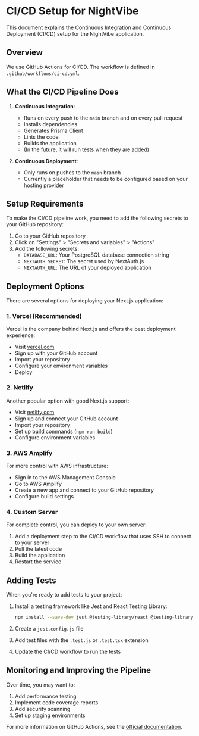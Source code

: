 # CI/CD Setup for NightVibe

This document explains the Continuous Integration and Continuous Deployment (CI/CD) setup for the NightVibe application.

## Overview

We use GitHub Actions for CI/CD. The workflow is defined in `.github/workflows/ci-cd.yml`.

## What the CI/CD Pipeline Does

1. **Continuous Integration**:
   - Runs on every push to the `main` branch and on every pull request
   - Installs dependencies
   - Generates Prisma Client
   - Lints the code
   - Builds the application
   - (In the future, it will run tests when they are added)

2. **Continuous Deployment**:
   - Only runs on pushes to the `main` branch
   - Currently a placeholder that needs to be configured based on your hosting provider

## Setup Requirements

To make the CI/CD pipeline work, you need to add the following secrets to your GitHub repository:

1. Go to your GitHub repository
2. Click on "Settings" > "Secrets and variables" > "Actions"
3. Add the following secrets:
   - `DATABASE_URL`: Your PostgreSQL database connection string
   - `NEXTAUTH_SECRET`: The secret used by NextAuth.js
   - `NEXTAUTH_URL`: The URL of your deployed application

## Deployment Options

There are several options for deploying your Next.js application:

### 1. Vercel (Recommended)

Vercel is the company behind Next.js and offers the best deployment experience:

- Visit [vercel.com](https://vercel.com)
- Sign up with your GitHub account
- Import your repository
- Configure your environment variables
- Deploy

### 2. Netlify

Another popular option with good Next.js support:

- Visit [netlify.com](https://netlify.com)
- Sign up and connect your GitHub account
- Import your repository
- Set up build commands (`npm run build`)
- Configure environment variables

### 3. AWS Amplify

For more control with AWS infrastructure:

- Sign in to the AWS Management Console
- Go to AWS Amplify
- Create a new app and connect to your GitHub repository
- Configure build settings

### 4. Custom Server

For complete control, you can deploy to your own server:

1. Add a deployment step to the CI/CD workflow that uses SSH to connect to your server
2. Pull the latest code
3. Build the application
4. Restart the service

## Adding Tests

When you're ready to add tests to your project:

1. Install a testing framework like Jest and React Testing Library:
   ```bash
   npm install --save-dev jest @testing-library/react @testing-library/jest-dom
   ```

2. Create a `jest.config.js` file
3. Add test files with the `.test.js` or `.test.tsx` extension
4. Update the CI/CD workflow to run the tests

## Monitoring and Improving the Pipeline

Over time, you may want to:

1. Add performance testing
2. Implement code coverage reports
3. Add security scanning
4. Set up staging environments

For more information on GitHub Actions, see the [official documentation](https://docs.github.com/en/actions).
